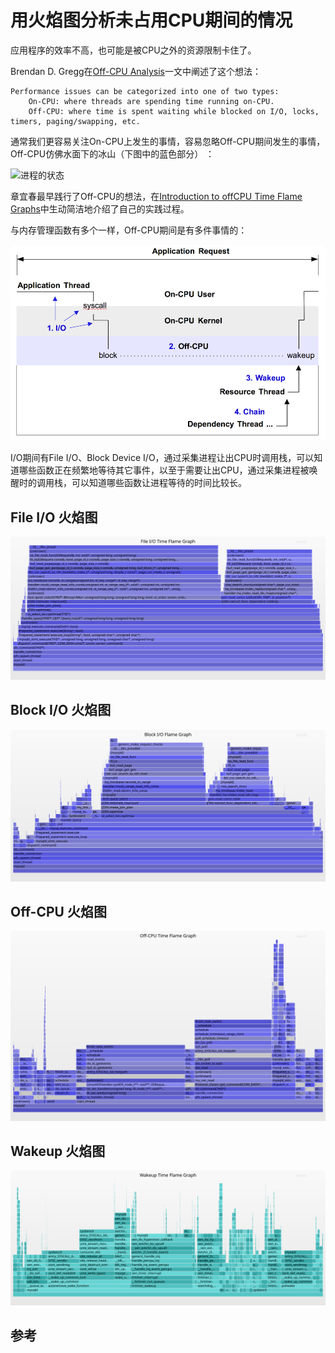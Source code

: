 # 用火焰图分析未占用CPU期间的情况

应用程序的效率不高，也可能是被CPU之外的资源限制卡住了。

Brendan D. Gregg在[Off-CPU Analysis](http://www.brendangregg.com/offcpuanalysis.html)一文中阐述了这个想法：

	Performance issues can be categorized into one of two types:
	    On-CPU: where threads are spending time running on-CPU.
	    Off-CPU: where time is spent waiting while blocked on I/O, locks, timers, paging/swapping, etc.

通常我们更容易关注On-CPU上发生的事情，容易忽略Off-CPU期间发生的事情，Off-CPU仿佛水面下的冰山（下图中的蓝色部分） ：

![进程的状态](http://www.brendangregg.com/Perf/thread_states.png)

章宜春最早践行了Off-CPU的想法，在[Introduction to off­CPU Time Flame Graphs](http://agentzh.org/misc/slides/off-cpu-flame-graphs.pdf)中生动简洁地介绍了自己的实践过程。

与内存管理函数有多个一样，Off-CPU期间是有多件事情的：

![Example off-CPU event, with enumerated approaches for analysis](../img/linux/offcputracing-1000.png)

I/O期间有File I/O、Block Device I/O，通过采集进程让出CPU时调用栈，可以知道哪些函数正在频繁地等待其它事件，以至于需要让出CPU，通过采集进程被唤醒时的调用栈，可以知道哪些函数让进程等待的时间比较长。

## File I/O 火焰图

![File I/O 火焰图](../img/linux/fileio-mysqld1.svg)

## Block I/O 火焰图

![Block I/O 火焰图](../img/linux/blockio-mysqld0.svg)

## Off-CPU 火焰图

![Off-CPU 火焰图](../img/linux/off-mysqld3.svg)

## Wakeup 火焰图

![进程唤醒火焰图](../img/linux/wakeup-mysqld1.svg)

## 参考
